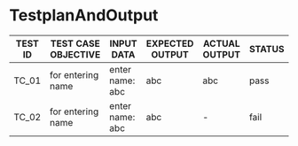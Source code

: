 # TestplanAndOutput
 |TEST ID|TEST CASE OBJECTIVE|INPUT DATA     |EXPECTED OUTPUT|ACTUAL OUTPUT|STATUS|
 |-------|-------------------|---------------|---------------|-------------|------|
 |TC_01  |for entering name  |enter name: abc|abc            |abc          |pass  |
 |TC_02  |for entering name  |enter name: abc|abc            |-            |fail  |